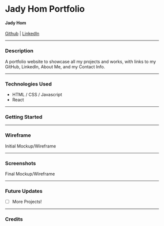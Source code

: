 # Jady Hom Portfolio

#### Jady Hom

[Github](https://github.com/jadyhome) | [LinkedIn](www.linkedin.com/in/jadyhom)

---

### Description

A portfolio website to showcase all my projects and works, with links to my GitHub, LinkedIn, About Me, and my Contact Info.

---

### Technologies Used

- HTML / CSS / Javascript
- React

---

### Getting Started

---

### Wireframe

Initial Mockup/Wireframe

---

### Screenshots

Final Mockup/Wireframe

---

### Future Updates

- [ ] More Projects!

---

### Credits

